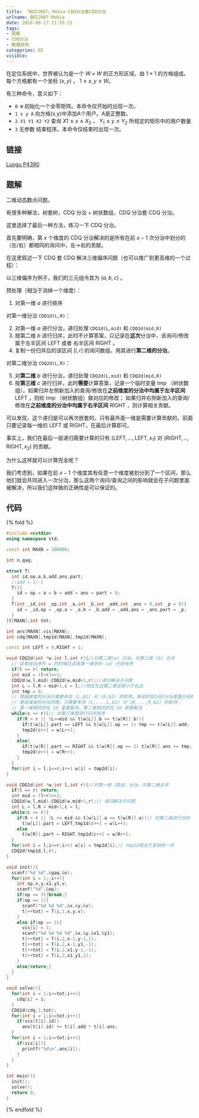 ```yaml
---
title: 「BOI2007」Mokia-CDQ分治套CDQ分治
urlname: BOI2007-Mokia
date: 2018-09-17 21:55:21
tags:
- 题解
- CDQ分治
- 数据结构
categories: OI
visible:
---
```



在定位系统中，世界被认为是一个 $W \times W$ 的正方形区域，由 $1 \times 1$ 的方格组成。每个方格都有一个坐标 $(x,y)$ ， $1 \leq x,y \leq W$。

有三种命令，意义如下：
- `0 W` 初始化一个全零矩阵。本命令仅开始时出现一次。
- `1 x y A` 向方格(x,y)中添加A个用户。A是正整数。
- `2 X1 Y1 X2 Y2` 查询 $X1 \leq x \leq X_2$ ， $Y_1 \leq y \leq Y_2$ 所规定的矩形中的用户数量
- `3` 无参数 结束程序。本命令仅结束时出现一次。

<!-- more -->
## 链接

[Luogu P4390](https://www.luogu.org/problemnew/show/P4390)

## 题解

二维动态数点问题。

有很多种解法，树套树，$\text{CDQ}$ 分治 + 树状数组，$\text{CDQ}$ 分治套 $\text{CDQ}$ 分治。

这里选择了最后一种方法，练习一下 $\text{CDQ}$ 分治。

首先要明确，第 $x$ 个维度的  $\text{CDQ}$ 分治解决的是所有在前 $x-1$ 次分治中划分的（左/右）都相同的询问中，左->右的贡献。

在这里叙述一下 $\text{CDQ}$ 套 $\text{CDQ}$ 解决三维偏序问题（也可以推广到更高维的一个过程）：

以三维偏序为例子，我们的三元组令其为 $(a,b,c)$ 。

预处理（相当于消掉一个维度）：

1. 对第一维 $a$ 进行排序

对第一维分治 `CDQ1d(L,R)`：

2. 对第一维 $a$ 进行分治，递归处理 `CDQ1d(L,mid)` 和 `CDQ1d(mid,R)` 
3. 按第二维 $b$ 进行归并，此时不计算答案，只记录在**这次**分治中，该询问/修改属于左半区间 $\text{LEFT}$ 或者 右半区间 $\text{RIGHT}$ 。
4. 复制一份归并后的该区间 $[l,r]$ 的询问数组，用其进行**第二维的分治**。

对第二维分治 `CDQ2d(L,R)`：

5. 对**第二维** $b$ 进行分治，递归处理 `CDQ2d(L,mid)` 和 `CDQ2d(mid,R)` 
6. 按**第三维** $c$ 进行归并，此时**需要**计算答案，记录一个临时变量 $\text{tmp}$ （树状数组）。如果归并左侧新加入的查询/修改在**之前维度的分治中均属于左半区间** $\text{LEFT}$ ，则给 $\text{tmp}$ （树状数组）做对应的修改； 如果归并右侧新加入的查询/修改在**之前维度的分治中均属于右半区间** $\text{RIGHT}$ ，则计算相关贡献。

可以发现，这个递归是可以再次嵌套的，只有最外面一维是需要计算贡献的，前面只要记录每一维的 $\text{LEFT}$ 或 $\text{RIGHT}$，在最后计算即可。

事实上，我们在最后一层递归需要计算的只有 $(\text{LEFT},...,\text{LEFT},x_1)$ 对 $(\text{RIGHT},..,\text{RIGHT},x_2)$ 的贡献。

为什么这样就可以计算完全呢？

我们考虑到，如果在前 $x-1$ 个维度其有任意一个维度被划分到了一个区间，那么他们就会共同进入一次分治，那么这两个询问/查询之间的影响就会在子问题里面被解决，所以我们这样做的正确性是可以保证的。

## 代码

{% fold %}
```cpp
#include <cstdio>
using namespace std;

const int MAXN = 300000;

int n,qaq;

struct T{
  int id,op,a,b,add,ans,part;
  //add = 1/-1
  T(){
    id = op = a = b = add = ans = part = 0;
  }
  T(int _id,int _op,int _a,int _b,int _add,int _ans = 0,int _p = 0){
    id = _id,op = _op,a = _a,b = _b,add = _add,ans = _ans,part = _p;
  }
}t[MAXN];int tot;

int ans[MAXN],vis[MAXN];
int cdq[MAXN],tmp1d[MAXN],tmp2d[MAXN];

const int LEFT = 0,RIGHT = 1;

void CDQ2d(int *w,int l,int r){//对第二维(a) 分治，对第三维 (b) 合并
  // 这里给出序列 w 的时候应该其第一维坐标 (a) 已经有序
  if(l == r) return;
  int mid = (l+r)>>1;
  CDQ2d(w,l,mid),CDQ2d(w,mid+1,r);//递归解决子问题
  int L = l,R = mid+1,c = l;//现在左边第二维全部小于右边
  int tmp = 0;
  // 跨越维度的分治只需要考虑 (L,b1) 对 (R,b2) 的影响，剩余的在1d的分治里面已经解决
  // 更高维度的分治同理，只需要考虑 (L,...,L,b1) 对 (R,...,R,b2) 的影响；
  // 第一维相同的在 1d 里面解决，第二维相同的在 2d 里面解决
  while(c <= r){// 对第三维度进行归并排序
    if(R > r || (L<=mid && t[w[L]].b <= t[w[R]].b)){
      if(t[w[L]].part == LEFT && t[w[L]].op == 1) tmp += t[w[L]].add;
      tmp2d[c++] = w[L++];
    }
    else{
      if(t[w[R]].part == RIGHT && t[w[R]].op == 2) t[w[R]].ans += tmp;
      tmp2d[c++] = w[R++];
    }
  }
  for(int i = l;i<=r;i++) w[i] = tmp2d[i];
}

void CDQ1d(int *w,int l,int r){//对第一维（隐去）分治，对第二维合并
  if(l == r) return;
  int mid = (l+r)>>1;
  CDQ1d(w,l,mid),CDQ1d(w,mid+1,r);// 递归解决子问题
  int L = l,R = mid+1,c = l;
  while(c <= r){
    if(R > r || (L <= mid && t[w[L]].a <= t[w[R]].a))// 对第二维进行归并
      t[w[L]].part = LEFT,tmp1d[c++] = w[L++];
    else
      t[w[R]].part = RIGHT,tmp1d[c++] = w[R++];
  }
  for(int i = l;i<=r;i++) w[i] = tmp1d[i];// tmp1d相当于复制的一份
  CDQ2d(tmp1d,l,r);
}

void init(){
  scanf("%d %d",&qaq,&n);
  for(int i = 1;;i++){
    int op,x,y,x1,y1,v;
    scanf("%d",&op);
    if(op == 3){break;}
    if(op == 1){
      scanf("%d %d %d",&x,&y,&v);
      t[++tot] = T(i,1,x,y,v);
    }
    else if(op == 2){
      vis[i] = 1;
      scanf("%d %d %d %d",&x,&y,&x1,&y1);
      t[++tot] = T(i,2,x-1,y-1,1);
      t[++tot] = T(i,2,x-1,y1,-1);
      t[++tot] = T(i,2,x1,y-1,-1);
      t[++tot] = T(i,2,x1,y1,1);
    }
    else{return;}
  }
}

void solve(){
  for(int i = 1;i<=tot;i++){
    cdq[i] = i;
  }
  CDQ1d(cdq,1,tot);
  for(int i = 1;i<=tot;i++){
    if(vis[t[i].id])
      ans[t[i].id] += t[i].add * t[i].ans;
  }
  for(int i = 1;i<=tot;i++){
    if(vis[i]){
      printf("%d\n",ans[i]);
    }
  }
}

int main(){
  init();
  solve();
  return 0;
}
```
{% endfold %}